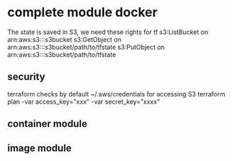 # complete module docker 

The state is saved in S3, we need these rights for tf
s3:ListBucket on arn:aws:s3:::s3bucket
s3:GetObject on arn:aws:s3:::s3bucket/path/to/tfstate
s3:PutObject on arn:aws:s3:::s3bucket/path/to/tfstate 

## security 
terraform checks by default ~/.aws/credentials for accessing S3 
terraform plan -var access_key="xxx" -var secret_key="xxxx"

## container module
## image module
